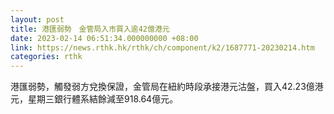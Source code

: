 ```yaml
---
layout: post
title: 港匯弱勢　金管局入市買入逾42億港元
date: 2023-02-14 06:51:34.000000000 +08:00
link: https://news.rthk.hk/rthk/ch/component/k2/1687771-20230214.htm
categories: rthk
---
```


港匯弱勢，觸發弱方兌換保證，金管局在紐約時段承接港元沽盤，買入42.23億港元，星期三銀行體系結餘減至918.64億元。

